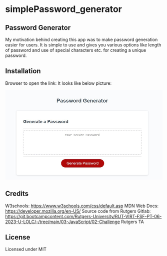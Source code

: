 # simplePassword_generator

## Password Generator
My motivation behind creating this app was to make password generation easier for users. It is simple to use and gives you various options like length of password and use of special characters etc. for creating a unique password. 


## Installation
Browser to open the link: 
It looks like below picture:

![Getting Started](./assets/images/simple_password.JPG)


## Credits
W3schools: https://www.w3schools.com/css/default.asp
MDN Web Docs: https://developer.mozilla.org/en-US/
Source code from Rutgers Gitlab: https://git.bootcampcontent.com/Rutgers-University/RUT-VIRT-FSF-PT-06-2023-U-LOLC/-/tree/main/03-JavaScript/02-Challenge
Rutgers TA 


## License
Licensed under MIT
